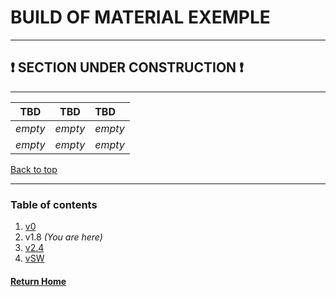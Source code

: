 # **BUILD OF MATERIAL EXEMPLE**

***
## **:exclamation: SECTION UNDER CONSTRUCTION :exclamation:**  
---

<!--- 

Last item search: 2021/xx/xx 
Update on: 2021/03/05
--->

| TBD   | TBD  | TBD  |
|:-----:|:----:| :--- |
| *empty* | *empty* | *empty* |
| *empty* | *empty* | *empty* |

[Back to top](#build-of-material-exemple)
<!---***

  
### **EMPTY SPOT** 
**Rating:**  
x    
**Store location:**  
x  
**Website:**  
[x](x)  
*Last updated: 2021/xx/xx*
<!--- Search was made on: 2021/xx/xx ---0>
 
| USER  | SERIAL                                                     | REPLY                                                                  |
|:-----:|:----------------------------------------------------------:| :--------------------------------------------------------------------- |
| A     |                | <p><br></p> |
| B     |                | <p><br></p> |
| C     |                | <p><br></p> |
| D     |                | <p><br></p> |
| E     |                | <p><br></p> |

[Back to top](#001-fasteners)
***
--->

<!---  
### **EMPTY SPOT** 
**Rating:**  
x    
**Store location:**  
x  
**Website:**  
[x](x)  
*Last updated: 2021/xx/xx*
<!--- Search was made on: 2021/xx/xx ---0>
 
| USER  | SERIAL                                                     | REPLY                                                                  |
|:-----:|:----------------------------------------------------------:| :--------------------------------------------------------------------- |
| A     |                | <p><br></p> |
| B     |                | <p><br></p> |
| C     |                | <p><br></p> |
| D     |                | <p><br></p> |
| E     |                | <p><br></p> |

[Back to top](#001-fasteners)
***
--->

<!---  
### **EMPTY SPOT** 
**Rating:**  
x    
**Store location:**  
x  
**Website:**  
[x](x)  
*Last updated: 2021/xx/xx*
<!--- Search was made on: 2021/xx/xx ---0>
 
| USER  | SERIAL                                                     | REPLY                                                                  |
|:-----:|:----------------------------------------------------------:| :--------------------------------------------------------------------- |
| A     |                | <p><br></p> |
| B     |                | <p><br></p> |
| C     |                | <p><br></p> |
| D     |                | <p><br></p> |
| E     |                | <p><br></p> |

[Back to top](#001-fasteners)
***
--->

---  
### **Table of contents**  
1. [v0](001BOMv0.md)   
2. v1.8 *(You are here)*  
3. [v2.4](003BOMv24.md)  
4. [vSW](004BOMvSW.md) 

#### [Return Home](../README.md)
